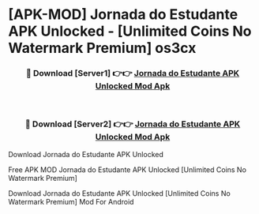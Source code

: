 # [APK-MOD] Jornada do Estudante APK Unlocked - [Unlimited Coins No Watermark Premium] os3cx



<div align="center">
<h3>🔴 Download [Server1] 👉👉 <a href="https://momento.my/?title=Jornada_do_Estudante_APK_Unlocked">Jornada do Estudante APK Unlocked Mod Apk</a></h3><br>

<h3>🔴 Download [Server2] 👉👉 <a href="https://momento.my/?title=Jornada_do_Estudante_APK_Unlocked">Jornada do Estudante APK Unlocked Mod Apk</a></h3>
</div>



Download Jornada do Estudante APK Unlocked 

Free APK MOD Jornada do Estudante APK Unlocked [Unlimited Coins No Watermark Premium]

Download Jornada do Estudante APK Unlocked [Unlimited Coins No Watermark Premium] Mod For Android
